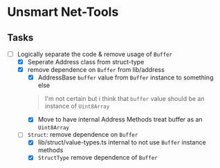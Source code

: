 # Unsmart Net-Tools

## Tasks

- [ ] Logically separate the code & remove usage of `Buffer`
  - [x] Seperate Address class from struct-type
  - [x] remove dependence on `Buffer` from lib/address
    - [x] AddressBase `buffer` value from `Buffer` instance to something else
    > I'm not certain but i think that `buffer` value should be an instance of `Uint8Array`
    - [x] Move to have internal Address Methods treat buffer as an `Uint8Array`
  - [ ] `Struct`: remove dependence on `Buffer`
    - [x] lib/struct/value-types.ts internal to not use `Buffer` instance methods
    - [x] `StructType` remove dependence of `Buffer`
